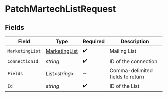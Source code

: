 # PatchMartechListRequest


## Fields

| Field                                                     | Type                                                      | Required                                                  | Description                                               |
| --------------------------------------------------------- | --------------------------------------------------------- | --------------------------------------------------------- | --------------------------------------------------------- |
| `MarketingList`                                           | [MarketingList](../../Models/Components/MarketingList.md) | :heavy_check_mark:                                        | Mailing List                                              |
| `ConnectionId`                                            | *string*                                                  | :heavy_check_mark:                                        | ID of the connection                                      |
| `Fields`                                                  | List<*string*>                                            | :heavy_minus_sign:                                        | Comma-delimited fields to return                          |
| `Id`                                                      | *string*                                                  | :heavy_check_mark:                                        | ID of the List                                            |